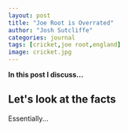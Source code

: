 ```yaml
---
layout: post
title: "Joe Root is Overrated"
author: "Josh Sutcliffe"
categories: journal
tags: [cricket,joe root,england]
image: cricket.jpg
---
```


**In this post I discuss...**

## Let's look at the facts

Essentially...
